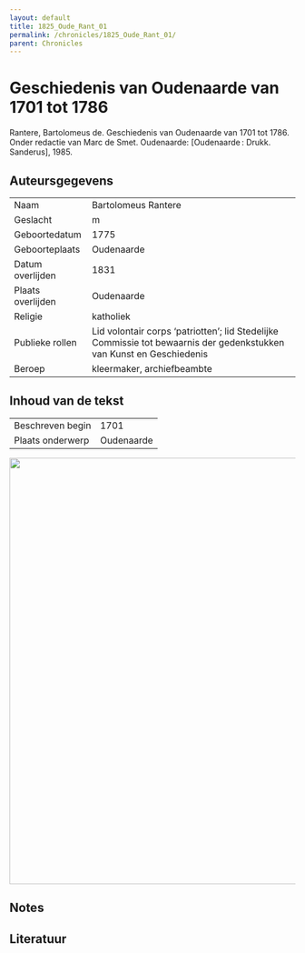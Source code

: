```yaml
---
layout: default
title: 1825_Oude_Rant_01
permalink: /chronicles/1825_Oude_Rant_01/
parent: Chronicles
--- 
```



# Geschiedenis van Oudenaarde van 1701 tot 1786 

Rantere, Bartolomeus de. Geschiedenis van Oudenaarde van 1701 tot 1786. Onder redactie van Marc de Smet. Oudenaarde: [Oudenaarde : Drukk. Sanderus], 1985. 

## Auteursgegevens 

| | | 
| --------------- | --------------- | 
| Naam | Bartolomeus Rantere | 
| Geslacht | m | 
 | Geboortedatum | 1775 | 
| Geboorteplaats | Oudenaarde | 
| Datum overlijden | 1831 | 
| Plaats overlijden | Oudenaarde | 
| Religie | katholiek | 
| Publieke rollen | Lid volontair corps ‘patriotten’; lid Stedelijke Commissie tot bewaarnis der gedenkstukken van Kunst en Geschiedenis  | 
| Beroep | kleermaker, archiefbeambte | 

## Inhoud van de tekst 

| | | 
| --------------- | --------------- | 
| Beschreven begin | 1701 | 
| Plaats onderwerp | Oudenaarde | 

[<img src="..\..\barplots_chronicles\1825_Oude_Rant_01.jpg" width="750"/>](..\..\barplots_chronicles\1825_Oude_Rant_01.jpg) 

## Notes 

## Literatuur 

